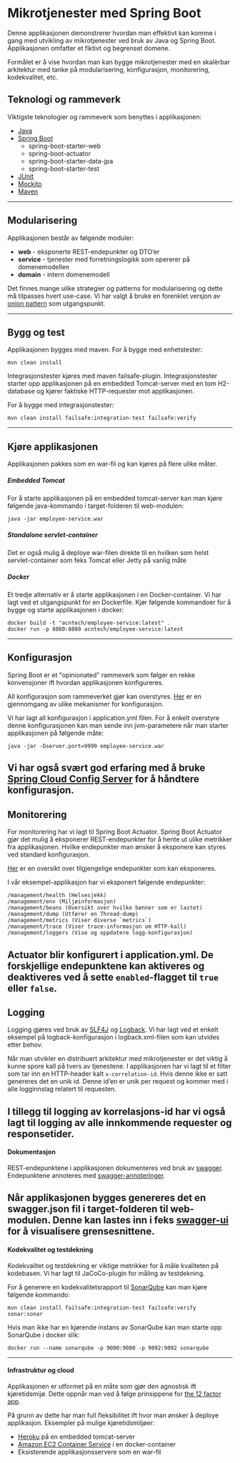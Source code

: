 # Mikrotjenester med Spring Boot
Denne applikasjonen demonstrerer hvordan man effektivt kan komme i gang med utvikling av mikrotjenester ved bruk av Java og Spring Boot. 
Applikasjonen omfatter et fiktivt og begrenset domene. 

Formålet er å vise hvordan man kan bygge mikrotjenester med en 
skalèrbar arkitektur med tanke på modularisering, konfigurasjon, monitorering, kodekvalitet, etc.

## Teknologi og rammeverk
Viktigste teknologier og rammeverk som benyttes i applikasjonen:
- [Java](https://www.java.com/en/)
- [Spring Boot](https://projects.spring.io/spring-boot/)
    - spring-boot-starter-web
    - spring-boot-actuator
    - spring-boot-starter-data-jpa
    - spring-boot-starter-test
- [JUnit](junit.org)
- [Mockito](http://site.mockito.org/)
- [Maven](https://maven.apache.org/)
---

## Modularisering
Applikasjonen består av følgende moduler:
- **web** - eksponerte REST-endepunkter og DTO’er
- **service** - tjenester med forretningslogikk som opererer på domenemodellen
- **domain** - intern domenemodell

Det finnes mange ulike strategier og patterns for modularisering og dette må tilpasses hvert use-case. 
Vi har valgt å bruke en forenklet versjon av [onion pattern](https://www.infoq.com/news/2014/10/ddd-onion-architecture) som utgangspunkt.


---

## Bygg og test
Applikasjonen bygges med maven. For å bygge med enhetstester: 
```
mvn clean install
```


Integrasjonstester kjøres med maven failsafe-plugin. 
Integrasjonstester starter opp applikasjonen på en embedded Tomcat-server med en tom H2-database 
og kjører faktiske HTTP-requester mot applikasjonen. 

For å bygge med integrasjonstester: 
```
mvn clean install failsafe:integration-test failsafe:verify
```
---

## Kjøre applikasjonen
Applikasjonen pakkes som en war-fil og kan kjøres på flere ulike måter.

##### Embedded Tomcat 
For å starte applikasjonen på en embedded tomcat-server kan man kjøre 
følgende java-kommando i target-folderen til web-modulen: 
```
java -jar employee-service.war
``` 

##### Standalone servlet-container
Det er også mulig å deploye war-filen direkte til en hvilken som helst servlet-container 
som feks Tomcat eller Jetty på vanlig måte

##### Docker
Et tredje alternativ er å starte applikasjonen i en Docker-container. 
Vi har lagt ved et utgangspunkt for en Dockerfile. 
Kjør følgende kommandoer for å bygge og starte applikasjonen i docker:
```
docker build -t "acntech/employee-service:latest" .
docker run -p 8080:8080 acntech/employee-service:latest
```
---

## Konfigurasjon
Spring Boot er et "opinionated" rammeverk som følger en rekke konvensjoner ift hvordan applikasjonen konfigureres. 

All konfigurasjon som rammeverket gjør kan overstyres. [Her](https://docs.spring.io/spring-boot/docs/current/reference/html/boot-features-external-config.html) 
er en gjennomgang av ulike mekanismer for konfigurasjon.

Vi har lagt all konfigurasjon i application.yml filen. 
For å enkelt overstyre denne konfigurasjonen kan man 
sende inn jvm-parametere når man starter applikasjonen på følgende måte:
```
java -jar -Dserver.port=9999 employee-service.war
``` 

Vi har også svært god erfaring med å bruke [Spring Cloud Config Server](https://spring.io/guides/gs/centralized-configuration/) 
for å håndtere konfigurasjon.
---

## Monitorering

For monitorering har vi lagt til Spring Boot Actuator. 
Spring Boot Actuator gjør det mulig å eksponerer REST-endepunkter for å hente ut ulike metrikker fra applikasjonen. 
Hvilke endepunkter man ønsker å eksponere kan styres ved standard konfigurasjon. 

[Her](https://spring.io/guides/gs/actuator-service/) er en oversikt over tilgjengelige endepunkter 
som kan eksponeres.

I vår eksempel-applikasjon har vi eksponert følgende endepunkter:
````
/management/health (Helsesjekk)
/management/env (Miljøinformasjon)
/management/beans (Oversikt over hvilke bønner som er lastet)
/management/dump (Utfører en Thread-dump)
/management/metrics (Viser diverse `metrics`)
/management/trace (Viser trace-informasjon om HTTP-kall)
/management/loggers (Vise og oppdatere logg-konfigurasjon)
````

Actuator blir konfigurert i application.yml. De forskjellige endepunktene kan aktiveres og deaktiveres ved å sette `enabled`-flagget til `true` eller `false`.
---

## Logging
Logging gjøres ved bruk av [SLF4J](https://www.slf4j.org/) og [Logback](https://logback.qos.ch/). 
Vi har lagt ved et enkelt eksempel på logback-konfigurasjon i logback.xml-filen som kan utvides etter behov.


Når man utvikler en distribuert arkitektur med mikrotjenester er det viktig å kunne spore kall på tvers av tjenestene. 
I applikasjonen har vi lagt til et filter som tar inn en HTTP-header kalt `x-correlation-id`. 
Hvis denne ikke er satt genereres det en unik id. 
Denne id’en er unik per request og kommer med i alle logginnslag relatert til requesten.

I tillegg til logging av korrelasjons-id har vi også lagt til logging av alle innkommende requester 
og responsetider.
---

#### Dokumentasjon
REST-endepunktene i applikasjonen dokumenteres ved bruk av [swagger](https://swagger.io/introducing-the-open-api-initiative/).
Endepunktene annoteres med [swagger-annoteringer](http://docs.swagger.io/swagger-core/v1.5.0/apidocs/io/swagger/annotations/package-summary.html).

Når applikasjonen bygges genereres det en swagger.json fil i target-folderen til web-modulen.
Denne kan lastes inn i feks [swagger-ui](https://swagger.io/swagger-ui/) for å visualisere grensesnittene.  
---

#### Kodekvalitet og testdekning
Kodekvalitet og testdekning er viktige metrikker for å måle kvaliteten på kodebasen. 
Vi har lagt til JaCoCo-plugin for måling av testdekning.
 
For å generere en kodekvalitetsrapport til [SonarQube](https://www.sonarqube.org/) 
kan man kjøre følgende kommando:
```
mvn clean install failsafe:integration-test failsafe:verify sonar:sonar
```

Hvis man ikke har en kjørende instans av SonarQube kan man starte opp SonarQube i docker slik:
```
docker run --name sonarqube -p 9000:9000 -p 9092:9092 sonarqube
```
---

#### Infrastruktur og cloud
Applikasjonen er utformet på en måte som gjør den agnostisk ift kjøretidsmijø.
Dette oppnår man ved å følge prinsippene for [the 12 factor app](https://12factor.net/).

På grunn av dette har man full fleksibilitet ift hvor man ønsker å deploye applikasjon. 
Eksempler på mulige kjøretidsmiljøer:
- [Heroku](https://www.heroku.com/) på en embedded tomcat-server
- [Amazon EC2 Container Service](https://aws.amazon.com/ecs/) i en docker-container
- Eksisterende applikasjonsservere som en war-fil
